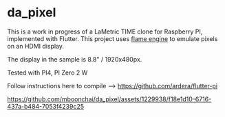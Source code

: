 # da_pixel

This is a work in progress of a LaMetric TIME clone for Raspberry PI, implemented with Flutter. This project uses [flame engine](https://flame-engine.org/) to emulate pixels on an HDMI display.

The display in the sample is 8.8" / 1920x480px.

Tested with PI4, PI Zero 2 W

Follow instructions here to compile --> https://github.com/ardera/flutter-pi




https://github.com/mboonchai/da_pixel/assets/1229938/f18e1d10-6716-437a-b484-7053f4239c25




